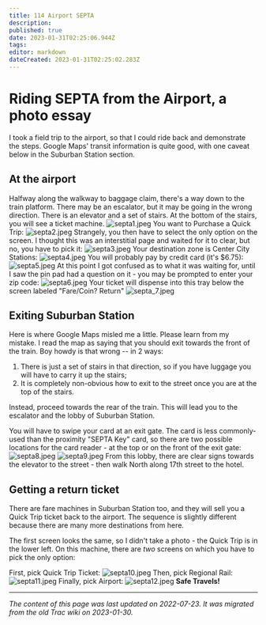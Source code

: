 ```yaml
---
title: 114 Airport SEPTA
description: 
published: true
date: 2023-01-31T02:25:06.944Z
tags: 
editor: markdown
dateCreated: 2023-01-31T02:25:02.283Z
---
```


# Riding SEPTA from the Airport, a photo essay
I took a field trip to the airport, so that I could ride back and demonstrate the steps. Google Maps' transit information is quite good, with one caveat below in the Suburban Station section.

## At the airport
Halfway along the walkway to baggage claim, there's a way down to the train platform. There may be an escalator, but it may be going in the wrong direction. There is an elevator and a set of stairs. At the bottom of the stairs, you will see a ticket machine.
![septa1.jpeg](/septa1.jpeg)
You want to Purchase a Quick Trip:
![septa2.jpeg](/septa2.jpeg)
Strangely, you then have to select the only option on the screen. I thought this was an interstitial page and waited for it to clear, but no, you have to pick it:
![septa3.jpeg](/septa3.jpeg)
Your destination zone is Center City Stations:
![septa4.jpeg](/septa4.jpeg)
You will probably pay by credit card (it's $6.75):
![septa5.jpeg](/septa5.jpeg)
At this point I got confused as to what it was waiting for, until I saw the pin pad had a question on it - you may be prompted to enter your zip code:
![septa6.jpeg](/septa6.jpeg)
Your ticket will dispense into this tray below the screen labeled "Fare/Coin? Return"
![septa_7.jpeg](/septa_7.jpeg)
## Exiting Suburban Station
Here is where Google Maps misled me a little. Please learn from my mistake. I read the map as saying that you should exit towards the front of the train. Boy howdy is that wrong -- in 2 ways:

1. There is just a set of stairs in that direction, so if you have luggage you will have to carry it up the stairs;
2. It is completely non-obvious how to exit to the street once you are at the top of the stairs.

Instead, proceed towards the rear of the train. This will lead you to the escalator and the lobby of Suburban Station.

You will have to swipe your card at an exit gate. The card is less commonly-used than the proximity "SEPTA Key" card, so there are two possible locations for the card reader - at the top or on the front of the exit gate:
![septa8.jpeg](/septa8.jpeg)
![septa9.jpeg](/septa9.jpeg)
From this lobby, there are clear signs towards the elevator to the street - then walk North along 17th street to the hotel.

## Getting a return ticket
There are fare machines in Suburban Station too, and they will sell you a Quick Trip ticket back to the airport. The sequence is slightly different because there are many more destinations from here.

The first screen looks the same, so I didn't take a photo - the Quick Trip is in the lower left. On this machine, there are *two* screens on which you have to pick the only option:

First, pick Quick Trip Ticket:
![septa10.jpeg](/septa10.jpeg)
Then, pick Regional Rail:
![septa11.jpeg](/septa11.jpeg)
Finally, pick Airport:
![septa12.jpeg](/septa12.jpeg)
**Safe Travels!**
&nbsp;
&nbsp;
&nbsp;

---

*The content of this page was last updated on 2022-07-23. It was migrated from the old Trac wiki on 2023-01-30.*